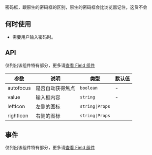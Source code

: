 密码框，跟原生的密码框的区别，原生的密码框会比浏览器记住，这货不会

## 何时使用

- 需要用户输入密码时。

## API

仅列出该组件特有部分，更多请[查看 Field 组件](#!components!index?type=Field)

| 参数      | 说明             | 类型            | 默认值 |
| --------- | ---------------- | --------------- | ------ |
| autofocus | 是否自动获得焦点 | `boolean`       | -      |
| value     | 输入框内容       | `string`        | -      |
| leftIcon  | 左侧的图标       | `string\|Props` |        |
| rightIcon | 右侧的图标       | `string\|Props` |        |

## 事件

仅列出该组件特有部分，更多请[查看 Field 组件](#!components!index?type=Field)
